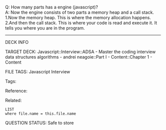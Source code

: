 Q: How many parts has a engine (javascript)?  
A: Now the engine consists of two parts a memory heap and a call stack.  
1.Now the memory heap. This is where the memory allocation happens.  
2.And then the call stack. This is where your code is read and execute it. It tells you where you are in the program.
<!--ID: 1690376046659-->

---

DECK INFO

TARGET DECK: Javascript::Interview::ADSA - Master the coding interview data structures algorithms - andrei neagoie::Part I - Content::Chapter 1 - Content

FILE TAGS: Javascript Interview

Tags:

Reference:

Related:

```dataview
LIST
where file.name = this.file.name
```

QUESTION STATUS: Safe to store